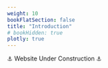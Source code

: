 ```yaml
---
weight: 10
bookFlatSection: false
title: "Introduction"
# bookHidden: true
plotly: true
---
```


⚓ Website Under Construction ⚓